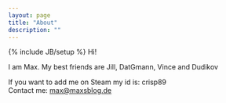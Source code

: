 ```yaml
---
layout: page
title: "About"
description: ""
---
```

{% include JB/setup %}
Hi!

I am Max. My best friends are Jill, DatGmann, Vince and Dudikov

If you want to add me on Steam my id is: crisp89<br>
Contact me: <a href="mailto:maxs@maxsblog.de">max@maxsblog.de</a>
